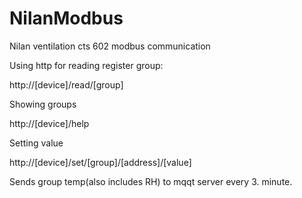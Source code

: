 # NilanModbus
Nilan ventilation cts 602 modbus communication

Using http for reading register group:

http://[device]/read/[group]

Showing groups

http://[device]/help 

Setting value

http://[device]/set/[group]/[address]/[value]


Sends group temp(also includes RH) to mqqt server every 3. minute.
